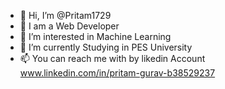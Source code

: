 - 👋 Hi, I’m @Pritam1729
- 🎈 I am a Web Developer
- 👀 I’m interested in Machine Learning
- 🌱 I’m currently Studying in PES University
- 📫 You can reach me with by likedin Account www.linkedin.com/in/pritam-gurav-b38529237

<!---
Pritam1729/Pritam1729 is a ✨ special ✨ repository because its `README.md` (this file) appears on your GitHub profile.
You can click the Preview link to take a look at your changes.
--->
